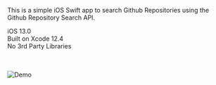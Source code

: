 This is a simple iOS Swift app to search Github Repositories using the Github Repository Search API.

iOS 13.0<br>
Built on Xcode 12.4<br>
No 3rd Party Libraries<br><br><br>

![Demo](https://github.com/malach1/SearchRepo/blob/main/SearchRepo/Readme/GithubSearchRepo.gif)
